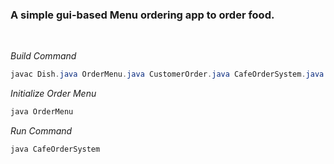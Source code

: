 <h3>A simple gui-based Menu ordering app to order food.</h3>
<br>

<i>Build Command</i><br>
```Java
javac Dish.java OrderMenu.java CustomerOrder.java CafeOrderSystem.java
```

<i>Initialize Order Menu</i><br>
```Java
java OrderMenu
```

<i>Run Command</i><br>
```Java
java CafeOrderSystem
```

